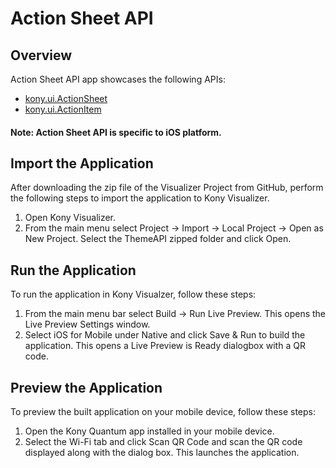# Action Sheet API
## Overview
Action Sheet API app showcases the following APIs:

- [kony.ui.ActionSheet](https://docs.kony.com/konylibrary/visualizer/viz_api_dev_guide/Default.htm#kony.ui_functions_actionsheet.htm%3FTocPath%3DAction%2520Sheet%2520API%2520for%2520iOS%7C_____4)
- [kony.ui.ActionItem](https://docs.kony.com/konylibrary/visualizer/viz_api_dev_guide/Default.htm#kony.ui_functions_actionitem.htm%3FTocPath%3DAction%2520Sheet%2520API%2520for%2520iOS%7C_____2)
#### Note: Action Sheet API is specific to iOS platform. 

## Import the Application
After downloading the zip file of the Visualizer Project from GitHub, perform the following steps to import the application to Kony Visualizer.

1. Open Kony Visualizer.
2. From the main menu select Project → Import → Local Project → Open as New Project. Select the ThemeAPI zipped folder and click Open.

## Run the Application
To run the application in Kony Visualzer, follow these steps:

1. From the main menu bar select Build → Run Live Preview. This opens the Live Preview Settings window.
2. Select iOS for Mobile under Native and click Save & Run to build the application. This opens a Live Preview is Ready dialogbox with a QR code.

## Preview the Application
To preview the built application on your mobile device, follow these steps:

1. Open the Kony Quantum app installed in your mobile device.
2. Select the Wi-Fi tab and click Scan QR Code and scan the QR code displayed along with the dialog box. This launches the application.
